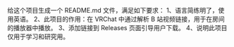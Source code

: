 
给这个项目生成一个 README.md 文件，满足如下要求：
1、语言简练明了，使用英语。
2、此项目的作用：在 VRChat 中通过解析 B 站视频链接，用于在房间的播放器中播放。
3、添加链接到 Releases 页面引导用户下载。
4、说明此项目仅用于学习和研究用。
